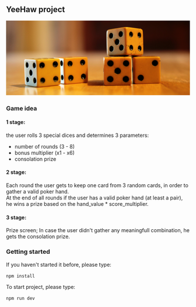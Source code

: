## YeeHaw project  
![YeeHaw dice game](/assets/banner.jpg)

### Game idea  
#### 1 stage:  
the user rolls 3 special dices and determines 3 parameters:  
- number of rounds (3 - 8)  
- bonus multiplier (x1 - x6)  
- consolation prize  
#### 2 stage:  
Each round the user gets to keep one card from 3 random cards, in order to gather a valid poker hand.  
At the end of all rounds if the user has a valid poker hand (at least a pair), he wins a prize based on the hand_value * score_multiplier.  

#### 3 stage:
Prize screen; In case the user didn't gather any meaningfull combination, he gets the consolation prize.

### Getting started
If you haven't started it before, please type:
```
npm install
```

To start project, please type:
```
npm run dev
```